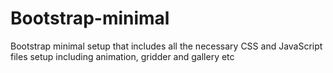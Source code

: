 # Bootstrap-minimal
Bootstrap minimal setup that includes all the necessary CSS and JavaScript files setup including animation, gridder and gallery etc
